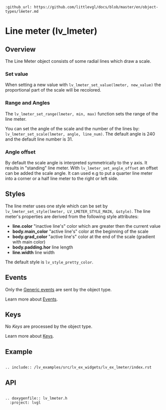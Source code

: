 ```eval_rst
:github_url: https://github.com/littlevgl/docs/blob/master/en/object-types/lmeter.md
```
# Line meter (lv_lmeter)

## Overview

The Line Meter object consists of some radial lines which draw a scale. 

### Set value
When setting a new value with `lv_lmeter_set_value(lmeter, new_value)` the proportional part of the scale will be recolored. 

### Range and Angles
The `lv_lmeter_set_range(lmeter, min, max)` function sets the range of the line meter. 

You can set the angle of the scale and the number of the lines by: `lv_lmeter_set_scale(lmeter, angle, line_num)`. 
The default angle is 240 and the default line number is 31.

### Angle offset
By default the scale angle is interpreted symmetrically to the y axis. It results in "standing" line meter. With `lv_lmeter_set_angle_offset` an offset can be added the scale angle. 
It can used e.g to put a quarter line meter into a corner or a half line meter to the right or left side. 

## Styles

The line meter uses one style which can be set by `lv_lmeter_set_style(lmeter, LV_LMETER_STYLE_MAIN, &style)`. The line meter's properties are derived from the following style attributes:

- **line.color** "inactive line's" color which are greater then the current value
- **body.main_color** "active line's" color at the beginning of the scale
- **body.grad_color** "active line's" color at the end of the scale (gradient with main color)
- **body.padding.hor** line length
- **line.width** line width

The default style is `lv_style_pretty_color`.

## Events
Only the [Generic events](/overview/event.html#generic-events) are sent by the object type.

Learn more about [Events](/overview/event).

## Keys
No *Keys* are processed by the object type.

Learn more about [Keys](/overview/indev).

## Example

```eval_rst

.. include:: /lv_examples/src/lv_ex_widgets/lv_ex_lmeter/index.rst

```

## API 

```eval_rst

.. doxygenfile:: lv_lmeter.h
  :project: lvgl
        
```

